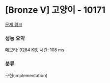 # [Bronze V] 고양이 - 10171 

[문제 링크](https://www.acmicpc.net/problem/10171) 

### 성능 요약

메모리: 9284 KB, 시간: 108 ms

### 분류

구현(implementation)

